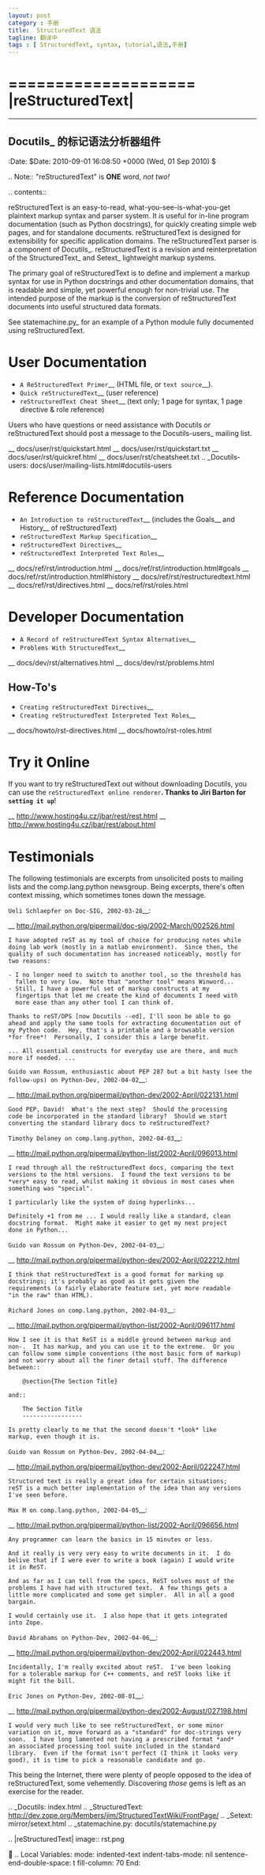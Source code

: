 ```yaml
---
layout: post
category : 手册
title:  StructuredText 语法
tagline: 翻译中
tags : [ StructuredText, syntax, tutorial,语法,手册]
---
```


====================
 |reStructuredText|
====================
-------------------------------------------------
 Docutils_ 的标记语法分析器组件
-------------------------------------------------

:Date: $Date: 2010-09-01 16:08:50 +0000 (Wed, 01 Sep 2010) $

.. Note:: "reStructuredText" is **ONE** word, *not two!*

.. contents::

reStructuredText is an easy-to-read, what-you-see-is-what-you-get
plaintext markup syntax and parser system.  It is useful for in-line
program documentation (such as Python docstrings), for quickly
creating simple web pages, and for standalone documents.
reStructuredText is designed for extensibility for specific
application domains.  The reStructuredText parser is a component of
Docutils_.  reStructuredText is a revision and reinterpretation of the
StructuredText_ and Setext_ lightweight markup systems.

The primary goal of reStructuredText is to define and implement a
markup syntax for use in Python docstrings and other documentation
domains, that is readable and simple, yet powerful enough for
non-trivial use.  The intended purpose of the markup is the conversion
of reStructuredText documents into useful structured data formats.

See statemachine.py_ for an example of a Python module fully
documented using reStructuredText.


User Documentation
==================

- `A ReStructuredText Primer`__ (HTML file, or `text source`__).
- `Quick reStructuredText`__ (user reference)
- `reStructuredText Cheat Sheet`__ (text only; 1 page for syntax, 1
  page directive & role reference)

Users who have questions or need assistance with Docutils or
reStructuredText should post a message to the Docutils-users_ mailing
list.

__ docs/user/rst/quickstart.html
__ docs/user/rst/quickstart.txt
__ docs/user/rst/quickref.html
__ docs/user/rst/cheatsheet.txt
.. _Docutils-users: docs/user/mailing-lists.html#docutils-users


Reference Documentation
=======================

- `An Introduction to reStructuredText`__ (includes the Goals__ and
  History__ of reStructuredText)
- `reStructuredText Markup Specification`__
- `reStructuredText Directives`__
- `reStructuredText Interpreted Text Roles`__

__ docs/ref/rst/introduction.html
__ docs/ref/rst/introduction.html#goals
__ docs/ref/rst/introduction.html#history
__ docs/ref/rst/restructuredtext.html
__ docs/ref/rst/directives.html
__ docs/ref/rst/roles.html


Developer Documentation
=======================

- `A Record of reStructuredText Syntax Alternatives`__
- `Problems With StructuredText`__

__ docs/dev/rst/alternatives.html
__ docs/dev/rst/problems.html


How-To's
--------

- `Creating reStructuredText Directives`__
- `Creating reStructuredText Interpreted Text Roles`__

__ docs/howto/rst-directives.html
__ docs/howto/rst-roles.html


Try it Online
=============

If you want to try reStructuredText out without downloading Docutils,
you can use the `reStructuredText online renderer`__.  Thanks to Jiri
Barton for `setting it up`__!

__ http://www.hosting4u.cz/jbar/rest/rest.html
__ http://www.hosting4u.cz/jbar/rest/about.html


Testimonials
============

The following testimonials are excerpts from unsolicited posts to
mailing lists and the comp.lang.python newsgroup.  Being excerpts,
there's often context missing, which sometimes tones down the message.

`Ueli Schlaepfer on Doc-SIG, 2002-03-28`__:

__ http://mail.python.org/pipermail/doc-sig/2002-March/002526.html

    I have adopted reST as my tool of choice for producing notes while
    doing lab work (mostly in a matlab environment).  Since then, the
    quality of such documentation has increased noticeably, mostly for
    two reasons:

    - I no longer need to switch to another tool, so the threshold has
      fallen to very low.  Note that "another tool" means Winword...
    - Still, I have a powerful set of markup constructs at my
      fingertips that let me create the kind of documents I need with
      more ease than any other tool I can think of.

    Thanks to reST/DPS [now Docutils --ed], I'll soon be able to go
    ahead and apply the same tools for extracting documentation out of
    my Python code.  Hey, that's a printable and a browsable version
    *for free*!  Personally, I consider this a large benefit.

    ... All essential constructs for everyday use are there, and much
    more if needed. ...

`Guido van Rossum, enthusiastic about PEP 287 but a bit hasty (see the
follow-ups) on Python-Dev, 2002-04-02`__:

__ http://mail.python.org/pipermail/python-dev/2002-April/022131.html

    Good PEP, David!  What's the next step?  Should the processing
    code be incorporated in the standard library?  Should we start
    converting the standard library docs to reStructuredText?

`Timothy Delaney on comp.lang.python, 2002-04-03`__:

__ http://mail.python.org/pipermail/python-list/2002-April/096013.html

    I read through all the reStructuredText docs, comparing the text
    versions to the html versions.  I found the text versions to be
    *very* easy to read, whilst making it obvious in most cases when
    something was "special".

    I particularly like the system of doing hyperlinks...

    Definitely +1 from me ... I would really like a standard, clean
    docstring format.  Might make it easier to get my next project
    done in Python...

`Guido van Rossum on Python-Dev, 2002-04-03`__:

__ http://mail.python.org/pipermail/python-dev/2002-April/022212.html

    I think that reStructuredText is a good format for marking up
    docstrings; it's probably as good as it gets given the
    requirements (a fairly elaborate feature set, yet more readable
    "in the raw" than HTML).

`Richard Jones on comp.lang.python, 2002-04-03`__:

__ http://mail.python.org/pipermail/python-list/2002-April/096117.html

    How I see it is that ReST is a middle ground between markup and
    non-.  It has markup, and you can use it to the extreme.  Or you
    can follow some simple conventions (the most basic form of markup)
    and not worry about all the finer detail stuff. The difference
    between::

        @section{The Section Title}

    and::

        The Section Title
        -----------------

    Is pretty clearly to me that the second doesn't *look* like
    markup, even though it is.

`Guido van Rossum on Python-Dev, 2002-04-04`__:

__ http://mail.python.org/pipermail/python-dev/2002-April/022247.html

    Structured text is really a great idea for certain situations;
    reST is a much better implementation of the idea than any versions
    I've seen before.

`Max M on comp.lang.python, 2002-04-05`__:

__ http://mail.python.org/pipermail/python-list/2002-April/096656.html

    Any programmer can learn the basics in 15 minutes or less.

    And it really is very very easy to write documents in it.  I do
    belive that if I were ever to write a book (again) I would write
    it in ReST.

    And as far as I can tell from the specs, ReST solves most of the
    problems I have had with structured text.  A few things gets a
    little more complicated and some get simpler.  All in all a good
    bargain.

    I would certainly use it.  I also hope that it gets integrated
    into Zope.

`David Abrahams on Python-Dev, 2002-04-06`__:

__ http://mail.python.org/pipermail/python-dev/2002-April/022443.html

    Incidentally, I'm really excited about reST.  I've been looking
    for a tolerable markup for C++ comments, and reST looks like it
    might fit the bill.

`Eric Jones on Python-Dev, 2002-08-01`__:

__ http://mail.python.org/pipermail/python-dev/2002-August/027198.html

    I would very much like to see reStructuredText, or some minor
    variation on it, move forward as a "standard" for doc-strings very
    soon.  I have long lamented not having a prescribed format *and*
    an associated processing tool suite included in the standard
    library.  Even if the format isn't perfect (I think it looks very
    good), it is time to pick a reasonable candidate and go.

This being the Internet, there were plenty of people opposed to the
idea of reStructuredText, some vehemently.  Discovering *those* gems
is left as an exercise for the reader.

.. _Docutils: index.html
.. _StructuredText:
   http://dev.zope.org/Members/jim/StructuredTextWiki/FrontPage/
.. _Setext: mirror/setext.html
.. _statemachine.py: docutils/statemachine.py

.. |reStructuredText| image:: rst.png


..
   Local Variables:
   mode: indented-text
   indent-tabs-mode: nil
   sentence-end-double-space: t
   fill-column: 70
   End:
